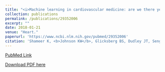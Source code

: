 ```yaml
---
title: "<i>Machine learning in cardiovascular medicine: are we there yet?</i>"
collection: publications
permalink: /publications/29352006
excerpt: "" 
date: 2018-01-21
venue: "Heart."
paperurl: 'https://www.ncbi.nlm.nih.gov/pubmed/29352006'
citation: 'Shameer K, <b>Johnson KW</b>, Glicksberg BS, Dudley JT, Sengupta PP. Heart. 2018 Jul;104(14):1156-1164. doi: 10.1136/heartjnl-2017-311198. Epub 2018 Jan 19. Review. PubMed ID: 29352006'
---
```


[PubMed Link](https://www.ncbi.nlm.nih.gov/pubmed/29352006)

[Download PDF here](https://kippjohnson.com/files/29352006.pdf)

